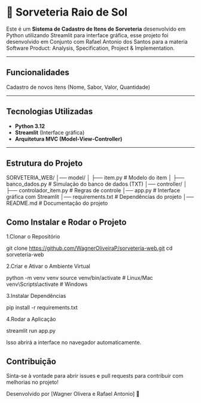 # 🍦 Sorveteria Raio de Sol

Este é um **Sistema de Cadastro de Itens de Sorveteria** desenvolvido em Python utilizando Streamlit para interface gráfica, esse projeto foi desenvolvido em Conjunto com Rafael Antonio dos Santos para a materia Software Product: Analysis, Specification, Project & Implementation.

---

## Funcionalidades
Cadastro de novos itens (Nome, Sabor, Valor, Quantidade)  

---

## Tecnologias Utilizadas
- **Python 3.12**
- **Streamlit** (Interface gráfica)
- **Arquitetura MVC (Model-View-Controller)**

---

## Estrutura do Projeto

SORVETERIA_WEB/
│️── model/
│   ├── item.py          # Modelo do item
│   ├── banco_dados.py   # Simulação do banco de dados (TXT)
│️── controller/
│   ├── controlador_item.py  # Regras de controle
│️── app.py               # Interface gráfica com Streamlit
│️── requirements.txt      # Dependências do projeto
│️── README.md            # Documentação do projeto

## Como Instalar e Rodar o Projeto

1.Clonar o Repositório

git clone https://github.com/WagnerOliveiraP/sorveteria-web.git
cd sorveteria-web

2.Criar e Ativar o Ambiente Virtual

python -m venv venv
source venv/bin/activate  # Linux/Mac
venv\Scripts\activate  # Windows

3.Instalar Dependências

pip install -r requirements.txt

4.Rodar a Aplicação

streamlit run app.py

Isso abrirá a interface no navegador automaticamente. 

## Contribuição

Sinta-se à vontade para abrir issues e pull requests para contribuir com melhorias no projeto!

Desenvolvido por [Wagner Olivera e Rafael Antonio] 🚀
